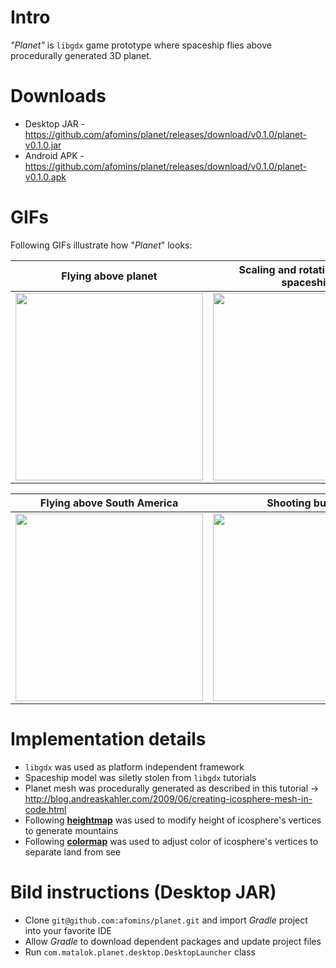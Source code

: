 # Intro
*"Planet"* is `libgdx` game prototype where spaceship flies above procedurally generated 3D planet. 

# Downloads
 * Desktop JAR - https://github.com/afomins/planet/releases/download/v0.1.0/planet-v0.1.0.jar
 * Android APK - https://github.com/afomins/planet/releases/download/v0.1.0/planet-v0.1.0.apk
 
# GIFs
Following GIFs illustrate how "*Planet*" looks:

|  Flying above planet | Scaling and rotating around spaceship |
| --|--|
| <img src="https://github.com/afomins/planet/blob/master/assets-raw/planet-000.gif" width="300"> | <img src="https://github.com/afomins/planet/blob/master/assets-raw/planet-001.gif" width="300"> |

|  Flying above South America | Shooting bullets |
| --|--|
| <img src="https://github.com/afomins/planet/blob/master/assets-raw/planet-002.gif" width="300"> | <img src="https://github.com/afomins/planet/blob/master/assets-raw/planet-003.gif" width="300"> |

# Implementation details
 * `libgdx` was used as platform independent framework
 * Spaceship model was siletly stolen from `libgdx` tutorials
 * Planet mesh was procedurally generated as described in this tutorial -> http://blog.andreaskahler.com/2009/06/creating-icosphere-mesh-in-code.html
 * Following [**heightmap**](https://github.com/afomins/planet/blob/master/android/assets/earth_height_map.png) was used to modify height of icosphere's vertices to generate mountains
 * Following [**colormap**](https://github.com/afomins/planet/blob/master/android/assets/earth_surface_map.png) was used to adjust color of icosphere's vertices to separate land from see
 
# Bild instructions (Desktop JAR)
 * Clone `git@github.com:afomins/planet.git` and import *Gradle* project into your favorite IDE
 * Allow *Gradle* to download dependent packages and update project files
 * Run `com.matalok.planet.desktop.DesktopLauncher` class
